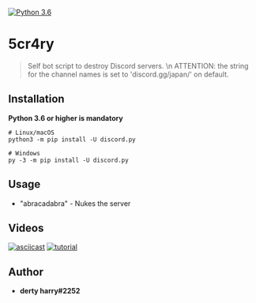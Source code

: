 [![Python 3.6](https://img.shields.io/badge/Python-3.6-blue.svg)](https://www.python.org/download/releases/3.0/)
# 5cr4ry
>Self bot script to destroy Discord servers. \n
>ATTENTION: the string for the channel names is set to 'discord.gg/japan/' on default.


## Installation

**Python 3.6 or higher is mandatory**

    # Linux/macOS
    python3 -m pip install -U discord.py

    # Windows
    py -3 -m pip install -U discord.py

## Usage
* "abracadabra" - Nukes the server

## Videos
[![asciicast](https://asciinema.org/a/hsT0nXPeGcjHthhcbcH3ZNTiQ.svg)](https://asciinema.org/a/hsT0nXPeGcjHthhcbcH3ZNTiQ)
[![tutorial](https://i.imgur.com/XO5UiRO.png)](https://streamable.com/as6lo9)


## Author
* **derty harry#2252**
